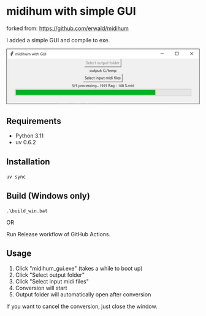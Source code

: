 
# midihum with simple GUI

forked from:
https://github.com/erwald/midihum

I added a simple GUI and compile to exe.

![](dialog.png)

## Requirements

* Python 3.11
* uv 0.6.2

## Installation
`uv sync`

## Build (Windows only)
`.\build_win.bat`

OR

Run Release workflow of GitHub Actions.

## Usage

1. Click "midihum_gui.exe" (takes a while to boot up)
2. Click "Select output folder"
3. Click "Select input midi files"
4. Conversion will start
5. Output folder will automatically open after conversion

If you want to cancel the conversion, just close the window.